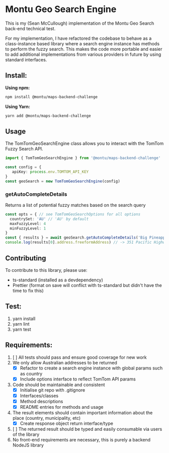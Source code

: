 # Montu Geo Search Engine

This is my (Sean McCullough) implementation of the Montu Geo Search back-end technical test.

For my implementation, I have refactored the codebase to behave as a class-instance based library where a search engine instance has methods to perform the fuzzy search.
This makes the code more portable and easier to add additional implementations from various providers in future by using standard interfaces.

## Install:

**Using npm:**
```sh
npm install @montu/maps-backend-challenge
```

**Using Yarn:**
```sh
yarn add @montu/maps-backend-challenge
```

## Usage

The TomTomGeoSearchEngine class allows you to interact with the TomTom Fuzzy Search API.

```ts
import { TomTomGeoSearchEngine } from '@montu/maps-backend-challenge'

const config = {
   apiKey: process.env.TOMTOM_API_KEY
}
const geoSearch = new TomTomGeoSearchEngine(config)
```

### getAutoCompleteDetails

Returns a list of potential fuzzy matches based on the search query

```ts
const opts = { // see TomTomGeoSearchOptions for all options
  countrySet: 'AU' // 'AU' by default
  maxFuzzyLevel: 4
  minFuzzyLevel: 1
}
const { results } = await geoSearch.getAutoCompleteDetails('Big Pineapple', opts)
console.log(results[0].address.freeformAddress) // -> 351 Pacific Highway, Coffs Harbour, New South Wales, 2450
```

## Contributing

To contribute to this library, please use:

- ts-standard (installed as a devdependency)
- Prettier (format on save will conflict with ts-standard but didn't have the time to fix this)

## Test:

1. yarn install
1. yarn lint
1. yarn test

## Requirements:

1. [ ] All tests should pass and ensure good coverage for new work
2. We only allow Australian addresses to be returned
   - [x] Refactor to create a search engine instance with global params such as country
   - [x] Include options interface to reflect TomTom API params
3. Code should be maintainable and consistent
   - [x] Initialise git repo with .gitignore
   - [x] Interfaces/classes
   - [x] Method descriptions
   - [x] README entries for methods and usage
4. The result elements should contain important information about the place (country, municipality, etc)
   - [x] Create response object return interface/type
5. [ ] The returned result should be typed and easily consumable via users of the library
6. No front-end requirements are necessary, this is purely a backend NodeJS library
